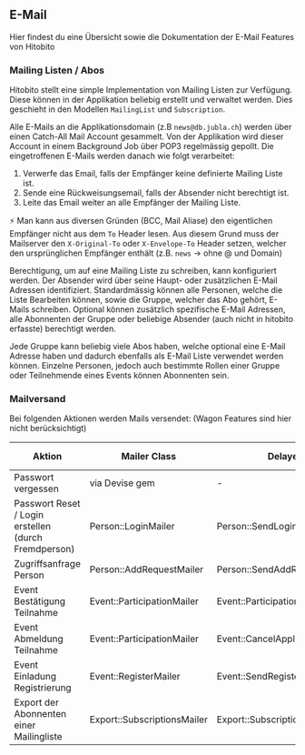 ## E-Mail

Hier findest du eine Übersicht sowie die Dokumentation der E-Mail Features von Hitobito

### Mailing Listen / Abos

Hitobito stellt eine simple Implementation von Mailing Listen zur Verfügung. Diese können in der 
Applikation beliebig erstellt und verwaltet werden. Dies geschieht in den Modellen `MailingList` 
und `Subscription`. 

Alle E-Mails an die Applikationsdomain (z.B `news@db.jubla.ch`) werden über einen Catch-All Mail Account gesammelt. Von der Applikation wird dieser Account in einem Background Job über POP3 regelmässig gepollt. Die eingetroffenen E-Mails werden danach wie folgt verarbeitet:

1. Verwerfe das Email, falls der Empfänger keine definierte Mailing Liste ist.
1. Sende eine Rückweisungsemail, falls der Absender nicht berechtigt ist.
1. Leite das Email weiter an alle Empfänger der Mailing Liste.

⚡ Man kann aus diversen Gründen (BCC, Mail Aliase) den eigentlichen Empfänger nicht aus dem `To` Header lesen. Aus diesem Grund muss der Mailserver den `X-Original-To` oder `X-Envelope-To` Header setzen, welcher den ursprünglichen Empfänger enthält (z.B. `news` -> ohne @ und Domain)

Berechtigung, um auf eine Mailing Liste zu schreiben, kann konfiguriert werden. Der Absender wird über seine Haupt- oder zusätzlichen E-Mail Adressen identifiziert. Standardmässig können alle Personen, welche die Liste Bearbeiten können, sowie die Gruppe, welcher das Abo gehört, E-Mails schreiben. Optional können zusätzlich spezifische E-Mail Adressen, alle Abonnenten der Gruppe oder beliebige Absender (auch nicht in hitobito erfasste) berechtigt werden. 

Jede Gruppe kann beliebig viele Abos haben, welche optional eine E-Mail Adresse 
haben und dadurch ebenfalls als E-Mail Liste verwendet werden können. Einzelne Personen, jedoch auch 
bestimmte Rollen einer Gruppe oder Teilnehmende eines Events können Abonnenten sein.

### Mailversand

Bei folgenden Aktionen werden Mails versendet: (Wagon Features sind hier nicht berücksichtigt)

| Aktion | Mailer Class | DelayedJob | Attachment ? |
| --- | --- | --- | --- |
| Passwort vergessen | via Devise gem | - | nein |
| Passwort Reset / Login erstellen (durch Fremdperson) | Person::LoginMailer | Person::SendLoginJob | nein |
| Zugriffsanfrage Person | Person::AddRequestMailer | Person::SendAddRequestJob | nein |
| Event Bestätigung Teilnahme | Event::ParticipationMailer | Event::ParticipationConfirmationJob | ja |
| Event Abmeldung Teilnahme | Event::ParticipationMailer | Event::CancelApplicationJob | nein |
| Event Einladung Registrierung | Event::RegisterMailer | Event::SendRegisterLoginJob | nein |
| Export der Abonnenten einer Mailingliste| Export::SubscriptionsMailer | Export::SubscriptionsJob | ja |

